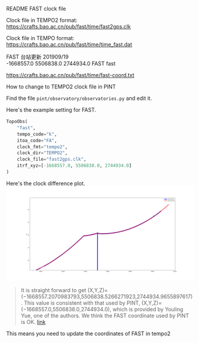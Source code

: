 README
FAST clock file

Clock file in TEMPO2 format:</br>
https://crafts.bao.ac.cn/pub/fast/time/fast2gps.clk

Clock file in TEMPO format:</br>
https://crafts.bao.ac.cn/pub/fast/time/time_fast.dat



FAST 台站更新 201909/19 </br>
-1668557.0      5506838.0      2744934.0        FAST                fast

https://crafts.bao.ac.cn/pub/fast/time/fast-coord.txt



How to change to TEMPO2 clock file in PINT</br>

Find the file `pint/observatory/observatories.py` and edit it.</br>

Here's the example setting for FAST.</br>

```python
TopoObs(
    "fast",
    tempo_code="k",
    itoa_code="FA",
    clock_fmt="tempo2",
    clock_dir="TEMPO2",
    clock_file="fast2gps.clk",
    itrf_xyz=[-1668557.0, 5506838.0, 2744934.0]
)
```

Here's the clock difference plot.</br>
![clockDiff](https://github.com/NAOC-pulsar/FAST_ClockFile/blob/master/clockDiff.png)


> It is straight forward to get (X,Y,Z)=(−1668557.2070983793,5506838.5266271923,2744934.9655897617). This value is consistent with that used by PINT, (X,Y,Z)=(−1668557.0,5506838.0,2744934.0), which is provided by Youling Yue, one of the authors. We think the FAST coordinate used by PINT is OK. [link](http://blog.sciencenet.cn/blog-117333-1262557.html)

This means you need to update the coordinates of FAST in tempo2
